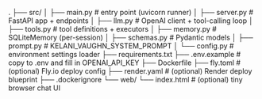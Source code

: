 .
├── src/
│   ├── main.py              # entry point (uvicorn runner)
│   ├── server.py            # FastAPI app + endpoints
│   ├── llm.py               # OpenAI client + tool-calling loop
│   ├── tools.py             # tool definitions + executors
│   ├── memory.py            # SQLiteMemory (per-session)
│   ├── schemas.py           # Pydantic models
│   ├── prompt.py            # KELANI_VAUGHN_SYSTEM_PROMPT
│   └── config.py            # environment settings loader
├── requirements.txt
├── .env.example             # copy to .env and fill in OPENAI_API_KEY
├── Dockerfile
├── fly.toml                 # (optional) Fly.io deploy config
├── render.yaml              # (optional) Render deploy blueprint
├── .dockerignore
└── web/
    └── index.html           # (optional) tiny browser chat UI
